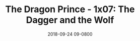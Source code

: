 ---
layout: entry.pug
title: "The Dragon Prince - 1x07: The Dagger and the Wolf"
date: 2018-09-24 09-0800
publishDate: 2018-12-31T00:00:00 -0800
broadcastDate: 2017-09-14 09-0800
categories: watchthroughs the-dragon-prince dragon-prince tdp
draft: true
---